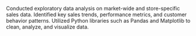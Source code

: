 Conducted exploratory data analysis on market-wide and store-specific sales data. Identified key
sales trends, performance metrics, and customer behavior patterns. Utilized Python libraries such as
Pandas and Matplotlib to clean, analyze, and visualize data.
